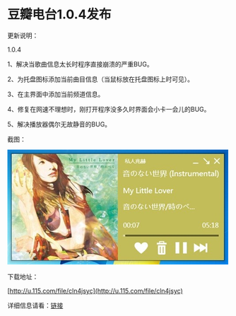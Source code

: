 # 豆瓣电台1.0.4发布

更新说明：

1.0.4

1、解决当歌曲信息太长时程序直接崩溃的严重BUG。

2、为托盘图标添加当前曲目信息（当鼠标放在托盘图标上时可见）。

3、在主界面中添加当前频道信息。

4、修复在网速不理想时，刚打开程序没多久时界面会小卡一会儿的BUG。

5、解决播放器偶尔无故静音的BUG。

截图：

[<img style="background-image: none; border-bottom: 0px; border-left: 0px; padding-left: 0px; padding-right: 0px; display: inline; border-top: 0px; border-right: 0px; padding-top: 0px" title="image1" border="0" alt="image1" src="/attachment/up/blog/images/1.0.4_130D2/image1_thumb.jpg" width="500" height="260" />](/attachment/up/blog/images/1.0.4_130D2/image1.jpg)

下载地址：

[http://u.115.com/file/cln4jsyc](http://u.115.com/file/cln4jsyc)

详细信息请看：[链接](/article/doubanfm)
